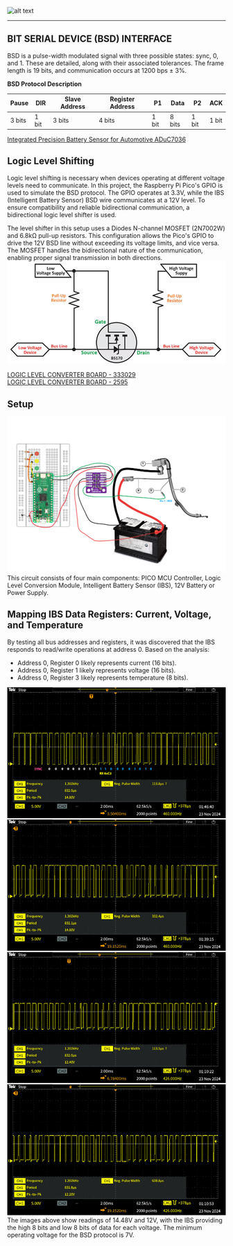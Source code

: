 
![alt text][image1]

---

## BIT SERIAL DEVICE (BSD) INTERFACE
BSD is a pulse-width modulated signal with three possible states: sync, 0, and 1. These are detailed, along with their associated tolerances. The frame length is 19 bits, and communication occurs at 1200 bps ± 3%.

**BSD Protocol Description**

| Pause        | DIR | Slave Address|Register Address| P1| Data| P2| ACK|
| ----------- | ----------- | ----------- |----------- |----------- |----------- |----------- |----------- |
| 3 bits    | 1 bit       | 3 bits |  4 bits| 1 bit|  8 bits| 1 bit| 1 bit|

[Integrated Precision Battery Sensor for Automotive ADuC7036](datasheet/ADuC7036.pdf)

[//]: # (Image References)
[image1]: ./images/IBS.png "IBS"
[image2]: ./images/TEK00000.png "14.4V RX High Byte"
[image3]: ./images/TEK00001.PNG "14.4V TX Low Byte"
[image4]: ./images/TEK00002.PNG "12V RX High Byte"
[image5]: ./images/TEK00003.PNG "12V RX Low Byte"
[image6]: ./images/logic-level-shifting-basics.png "Logic Level Shifting"
[image7]: ./images/PICO_PIO_IBS_BSD_SETUP.png "Logic Level Shifting"


## Logic Level Shifting 
Logic level shifting is necessary when devices operating at different voltage levels need to communicate. In this project, the Raspberry Pi Pico's GPIO is used to simulate the BSD protocol. The GPIO operates at 3.3V, while the IBS (Intelligent Battery Sensor) BSD wire communicates at a 12V level. To ensure compatibility and reliable bidirectional communication, a bidirectional logic level shifter is used.

The level shifter in this setup uses a Diodes N-channel MOSFET (2N7002W) and 6.8kΩ pull-up resistors. This configuration allows the Pico's GPIO to drive the 12V BSD line without exceeding its voltage limits, and vice versa. The MOSFET handles the bidirectional nature of the communication, enabling proper signal transmission in both directions.
![alt text][image6]

[LOGIC LEVEL CONVERTER BOARD - 333029](https://www.digikey.com/en/products/detail/soldered-electronics/333029/21720444)  
[LOGIC LEVEL CONVERTER BOARD - 2595](https://www.digikey.com/en/products/detail/pololu-corporation/2595/10450598)

## Setup
![alt text][image7]
This circuit consists of four main components:
PICO MCU Controller, Logic Level Conversion Module, Intelligent Battery Sensor (IBS), 12V Battery or Power Supply.

## Mapping IBS Data Registers: Current, Voltage, and Temperature
By testing all bus addresses and registers, it was discovered that the IBS responds to read/write operations at address 0. Based on the analysis:

* Address 0, Register 0 likely represents current (16 bits).
* Address 0, Register 1 likely represents voltage (16 bits).
* Address 0, Register 3 likely represents temperature (8 bits).

![alt text][image2]
![alt text][image3]
![alt text][image4]
![alt text][image5]
The images above show readings of 14.48V and 12V, with the IBS providing the high 8 bits and low 8 bits of data for each voltage.
The minimum operating voltage for the BSD protocol is 7V.